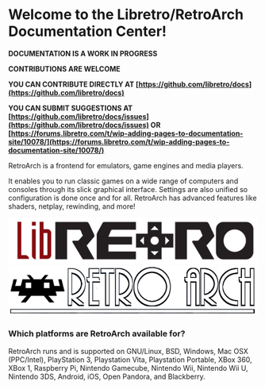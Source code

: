 # Welcome to the Libretro/RetroArch Documentation Center!

**DOCUMENTATION IS A WORK IN PROGRESS**

**CONTRIBUTIONS ARE WELCOME**

**YOU CAN CONTRIBUTE DIRECTLY AT [https://github.com/libretro/docs](https://github.com/libretro/docs)**

**YOU CAN SUBMIT SUGGESTIONS AT [https://github.com/libretro/docs/issues](https://github.com/libretro/docs/issues) OR [https://forums.libretro.com/t/wip-adding-pages-to-documentation-site/10078/](https://forums.libretro.com/t/wip-adding-pages-to-documentation-site/10078/)**

RetroArch is a frontend for emulators, game engines and media players.

It enables you to run classic games on a wide range of computers and consoles through its slick graphical interface. Settings are also unified so configuration is done once and for all. RetroArch has advanced features like shaders, netplay, rewinding, and more!

![Libretro_Banner](images/libretro_banner.png)
![RetroArch_Banner](images/RetroArch_Banner.png)

### Which platforms are RetroArch available for?
RetroArch runs and is supported on GNU/Linux, BSD, Windows, Mac OSX (PPC/Intel), PlayStation 3, Playstation Vita, Playstation Portable, XBox 360, XBox 1, Raspberry Pi, Nintendo Gamecube, Nintendo Wii, Nintendo Wii U, Nintendo 3DS, Android, iOS, Open Pandora, and Blackberry.


